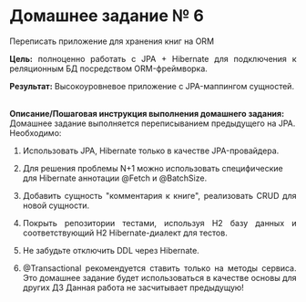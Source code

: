 # Домашнее задание № 6
<p align="justify">Переписать приложение для хранения книг на ORM</p>
<p align="justify"><b>Цель:</b> полноценно работать с JPA + Hibernate для подключения к реляционным БД посредством ORM-фреймворка.
</p>
<p align="justify"><b>Результат:</b> Высокоуровневое приложение с JPA-маппингом сущностей.
</p><br>
<b>Описание/Пошаговая инструкция выполнения домашнего задания:</b>
<br>Домашнее задание выполняется переписыванием предыдущего на JPA.
<br>Необходимо:
<ol start="1">
<li><p align="justify">Использовать JPA, Hibernate только в качестве JPA-провайдера.
</p>
<li>Для решения проблемы N+1 можно использовать специфические для Hibernate аннотации @Fetch и @BatchSize.
<li><p align="justify">Добавить сущность "комментария к книге", реализовать CRUD для новой сущности.
</p>
<li><p align="justify">Покрыть репозитории тестами, используя H2 базу данных и соответствующий H2 Hibernate-диалект для тестов.
</p>
<li><p align="justify">Не забудьте отключить DDL через Hibernate.
</p>
<li><p align="justify">@Transactional рекомендуется ставить только на методы сервиса. Это домашнее задание будет использоваться в качестве основы для других ДЗ Данная работа не засчитывает предыдущую!
</p>
</ol>


